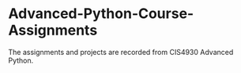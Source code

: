 # Advanced-Python-Course-Assignments
The assignments and projects are recorded from CIS4930 Advanced Python.
